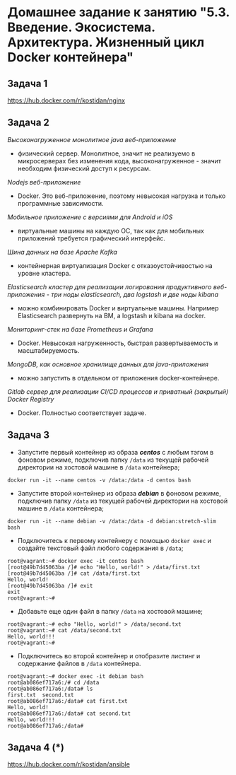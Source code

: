 
# Домашнее задание к занятию "5.3. Введение. Экосистема. Архитектура. Жизненный цикл Docker контейнера"


## Задача 1

https://hub.docker.com/r/kostidan/nginx

## Задача 2

*Высоконагруженное монолитное java веб-приложение*
- физический сервер. Монолитное, значит не реализуемо в микросерверах без изменения кода, высоконагруженное - значит 
  необходим физический доступ к ресурсам.

*Nodejs веб-приложение*
- Docker. Это веб-приложение, поэтому невысокая нагрузка и только программные зависимости.

*Мобильное приложение c версиями для Android и iOS*

- виртуальные машины на каждую ОС, так как для мобильных приложений требуется графический интерфейс.
 
*Шина данных на базе Apache Kafka*

- контейнерная виртуализация Docker с отказоустойчивостью на уровне кластера.

*Elasticsearch кластер для реализации логирования продуктивного веб-приложения - три ноды elasticsearch, два 
logstash и две ноды kibana*

- можно комбинировать Docker и виртуальные машины. Например Elasticsearch развернуть на ВМ, а logstash и kibana на 
  docker.

*Мониторинг-стек на базе Prometheus и Grafana*

- Docker. Невысокая нагруженность, быстрая развертываемость и масштабируемость.

*MongoDB, как основное хранилище данных для java-приложения*

- можно запустить в отдельном от приложения docker-контейнере. 

*Gitlab сервер для реализации CI/CD процессов и приватный (закрытый) Docker Registry*

- Docker. Полностью соответствует задаче.

## Задача 3

- Запустите первый контейнер из образа ***centos*** c любым тэгом в фоновом режиме, подключив папку ```/data``` из текущей рабочей директории на хостовой машине в ```/data``` контейнера;

```docker run -it --name centos -v /data:/data -d centos bash```

- Запустите второй контейнер из образа ***debian*** в фоновом режиме, подключив папку ```/data``` из текущей рабочей директории на хостовой машине в ```/data``` контейнера;

```docker run -it --name debian -v /data:/data -d debian:stretch-slim bash```

- Подключитесь к первому контейнеру с помощью ```docker exec``` и создайте текстовый файл любого содержания в ```/data```;

```
root@vagrant:~# docker exec -it centos bash
[root@49b7d45063ba /]# echo "Hello, world!" > /data/first.txt
[root@49b7d45063ba /]# cat /data/first.txt
Hello, world!
[root@49b7d45063ba /]# exit
exit
root@vagrant:~#
```

- Добавьте еще один файл в папку ```/data``` на хостовой машине;

```
root@vagrant:~# echo "Hello, world!" > /data/second.txt
root@vagrant:~# cat /data/second.txt
Hello, world!!!
root@vagrant:~#
```

- Подключитесь во второй контейнер и отобразите листинг и содержание файлов в ```/data``` контейнера.

```
root@vagrant:~# docker exec -it debian bash
root@ab086ef717a6:/# cd /data
root@ab086ef717a6:/data# ls
first.txt  second.txt
root@ab086ef717a6:/data# cat first.txt
Hello, world!
root@ab086ef717a6:/data# cat second.txt
Hello, world!!!
root@ab086ef717a6:/data#
```

## Задача 4 (*)

https://hub.docker.com/r/kostidan/ansible

